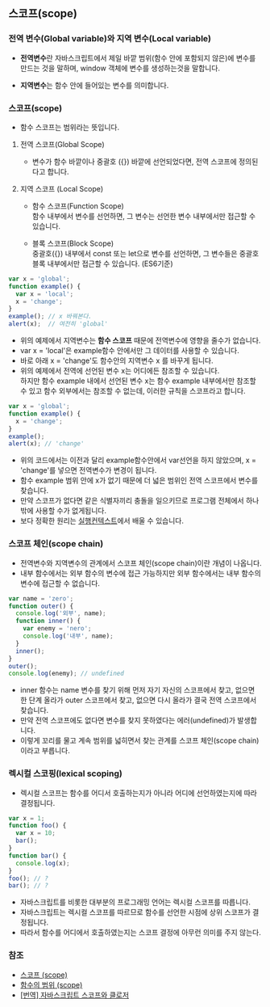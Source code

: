 ## 스코프(scope)


### 전역 변수(Global variable)와 지역 변수(Local variable)

* **전역변수**란 자바스크립트에서 제일 바깥 범위(함수 안에 포함되지 않은)에 변수를 만드는 것을 말하며, window 객체에 변수를 생성하는것을 말합니다.

* **지역변수**는 함수 안에 들어있는 변수를 의미합니다.


### 스코프(scope)

* 함수 스코프는 범위라는 뜻입니다.

1. 전역 스코프(Global Scope)
   - 변수가 함수 바깥이나 중괄호 ({}) 바깥에 선언되었다면, 전역 스코프에 정의된다고 합니다.  
 
1. 지역 스코프 (Local Scope)  
   - 함수 스코프(Function Scope)  
      함수 내부에서 변수를 선언하면, 그 변수는 선언한 변수 내부에서만 접근할 수 있습니다.
   
   - 블록 스코프(Block Scope)  
      중괄호({}) 내부에서 const 또는 let으로 변수를 선언하면, 그 변수들은 중괄호 블록 내부에서만 접근할 수 있습니다. (ES6기준)  
   

```javascript
var x = 'global';
function example() {
  var x = 'local';
  x = 'change';
}
example(); // x 바꿔본다.
alert(x);  // 여전히 'global'
```

* 위의 예제에서 지역변수는 **함수 스코프** 때문에 전역변수에 영향을 줄수가 없습니다.  
* var x = 'local'은 example함수 안에서만 그 데이터를 사용할 수 있습니다.    
* 바로 아래 x = 'change'도 함수안의 지역변수 x 를 바꾸게 됩니다.  
* 위의 예제에서 전역에 선언된 변수 x는 어디에든 참조할 수 있습니다.  
하지만 함수 example 내에서 선언된 변수 x는 함수 example 내부에서만 참조할 수 있고 함수 외부에서는 참조할 수 없는데, 이러한 규칙을 스코프라고 합니다.

```javascript
var x = 'global';
function example() {
  x = 'change';
}
example();
alert(x); // 'change'
```
* 위의 코드에서는 이전과 달리 example함수안에서 var선언을 하지 않았으며, x = 'change'를 넣으면 전역변수가 변경이 됩니다.  
* 함수 example 범위 안에 x가 없기 때문에 더 넓은 범위인 전역 스코프에서 변수를 찾습니다.    
* 만약 스코프가 없다면 같은 식별자끼리 충돌을 일으키므로 프로그램 전체에서 하나밖에 사용할 수가 없게됩니다.  
* 보다 정확한 원리는 [실행컨텍스트](/example_code/README.md)에서 배울 수 있습니다.


### 스코프 체인(scope chain)

* 전역변수와 지역변수의 관계에서 스코프 체인(scope chain)이란 개념이 나옵니다.  
* 내부 함수에서는 외부 함수의 변수에 접근 가능하지만 외부 함수에서는 내부 함수의 변수에 접근할 수 없습니다.


```javascript
var name = 'zero';
function outer() {
  console.log('외부', name);
  function inner() {
    var enemy = 'nero';
    console.log('내부', name);
  }
  inner();
}
outer();
console.log(enemy); // undefined
```

* inner 함수는 name 변수를 찾기 위해 먼저 자기 자신의 스코프에서 찾고, 없으면 한 단계 올라가 outer 스코프에서 찾고, 
  없으면 다시 올라가 결국 전역 스코프에서 찾습니다.   
* 만약 전역 스코프에도 없다면 변수를 찾지 못하였다는 에러(undefined)가 발생합니다.  
* 이렇게 꼬리를 물고 계속 범위를 넓히면서 찾는 관계를 스코프 체인(scope chain)이라고 부릅니다.


### 렉시컬 스코핑(lexical scoping)

* 렉시컬 스코프는 함수를 어디서 호출하는지가 아니라 어디에 선언하였는지에 따라 결정됩니다.  


```javascript
var x = 1;
function foo() {
  var x = 10;
  bar();
}
function bar() {
  console.log(x);
}
foo(); // ?
bar(); // ?
```

* 자바스크립트를 비롯한 대부분의 프로그래밍 언어는 렉시컬 스코프를 따릅니다.  
* 자바스크립트는 렉시컬 스코프를 따르므로 함수를 선언한 시점에 상위 스코프가 결정됩니다.  
* 따라서 함수를 어디에서 호출하였는지는 스코프 결정에 아무런 의미를 주지 않는다.  




### 참조

- [스코프 (scope)](https://poiemaweb.com/js-scope)
- [함수의 범위 (scope)](https://www.zerocho.com/category/Javascript/post/5740531574288ebc5f2ba97e)
- [[번역] 자바스크립트 스코프와 클로저](https://medium.com/@khwsc1/%EB%B2%88%EC%97%AD-%EC%9E%90%EB%B0%94%EC%8A%A4%ED%81%AC%EB%A6%BD%ED%8A%B8-%EC%8A%A4%EC%BD%94%ED%94%84%EC%99%80-%ED%81%B4%EB%A1%9C%EC%A0%80-javascript-scope-and-closures-8d402c976d19)

